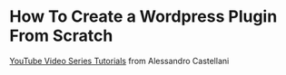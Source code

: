 # How To Create a Wordpress Plugin From Scratch

[YouTube Video Series Tutorials](https://youtu.be/Z7QfH-s-15s) from Alessandro Castellani


